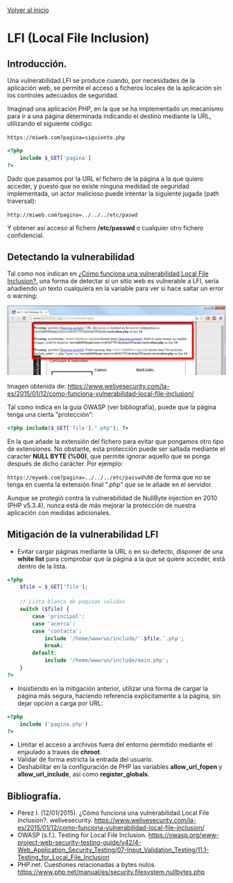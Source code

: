 [Volver al inicio](../Readme.md)
# LFI (Local File Inclusion)

## Introducción.
Una vulnerabilidad LFI se produce cuando, por necesidades de la aplicación web, se permite el acceso a ficheros locales de la aplicación sin los controles adecuados de seguridad.

Imaginad una aplicación PHP, en la que se ha implementado un mecanismo para ir a una página determinada indicando el destino mediante la URL, utilizando el siguiente código:

`https://miweb.com?pagina=siguiente.php`

```php
<?php
    include $_GET['pagina']
?>
```
Dado que pasamos por la URL el fichero de la página a la que quiero acceder, y puesto que no existe ninguna medidad de seguridad implementada, un actor malicioso puede intentar la siguiente jugada (path traversal):

`http://miweb.com?pagina=../../../etc/paswd`

Y obtener así acceso al fichero **/etc/passwd** o cualquier otro fichero confidencial.

## Detectando la vulnerabilidad
Tal como nos indican en <a href="https://www.welivesecurity.com/la-es/2015/01/12/como-funciona-vulnerabilidad-local-file-inclusion/" target="_blank">¿Cómo funciona una vulnerabilidad Local File Inclusion?</a>, una forma de detectar si un sitio web es vulnerable a LFI, sería añadiendo un texto cualquiera en la variable para ver si hace saltar un error o warning:

![Provocando error](_images/error.jpg)

Imagen obtenida de: https://www.welivesecurity.com/la-es/2015/01/12/como-funciona-vulnerabilidad-local-file-inclusion/

Tal como indica en la guia OWASP (ver bibliografía), puede que la página tenga una cierta "protección":

```php
<?php include($_GET['file'].".php"); ?>
```
En la que añade la extensión del fichero para evitar que pongamos otro tipo de extensiones. No obstante, esta protección puede ser saltada mediante el caracter **NULL BYTE (%00)**, que permite ignorar aquello que se ponga después de dicho carácter. Por ejemplo:

`https://myweb.com?pagina=../../../etc/passwd%00` de forma que no se tenga en cuenta la extensión final ".php" que se le añade en el servidor.

Aunque se protegió contra la vulnerabilidad de NullByte injection en 2010 (PHP v5.3.4), nunca está de más mejorar la protección de nuestra aplicación con medidas adicionales.

## Mitigación de la vulnerabilidad LFI
- Evitar cargar páginas mediante la URL o en su defecto, disponer de una **white list** para comprobar que la página a la que se quiere acceder, está dentro de la lista.

```php
<?php
    $file = $_GET['file']; 

    // Lista blanca de paginas validas
    switch ($file) {
        case 'principal':
        case 'acerca':
        case 'contacta':
            include '/home/wwwrun/include/'.$file.'.php';
            break;
        default:
            include '/home/wwwrun/include/main.php';
    }
?>
```

- Insistiendo en la mitigación anterior, utilizar una forma de cargar la página más segura, haciendo referencia explicitamente a la página, sin dejar opción a carga por URL:

```php
<?php
    include ('pagina.php')
?>
```

- Limitar el acceso a archivos fuera del entorno permitido mediante el enjaulado a traves de **chroot**.
- Validar de forma estricta la entrada del usuario.
- Deshabilitar en la configuración de PHP las variables **allow_url_fopen** y **allow_url_include**, así como **register_globals**.

## Bibliografía.
- Pérez I. (12/01/2015). ¿Cómo funciona una vulnerabilidad Local File Inclusion?. welivesecurity. https://www.welivesecurity.com/la-es/2015/01/12/como-funciona-vulnerabilidad-local-file-inclusion/
- OWASP (s.f.). Testing for Local File Inclusion. https://owasp.org/www-project-web-security-testing-guide/v42/4-Web_Application_Security_Testing/07-Input_Validation_Testing/11.1-Testing_for_Local_File_Inclusion
- PHP.net. Cuestiones relacionadas a bytes nulos. https://www.php.net/manual/es/security.filesystem.nullbytes.php
